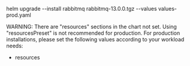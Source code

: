 

helm upgrade --install rabbitmq rabbitmq-13.0.0.tgz --values values-prod.yaml



WARNING: There are "resources" sections in the chart not set. Using "resourcesPreset" is not recommended for production. For production installations, please set the following values according to your workload needs:
  - resources
  